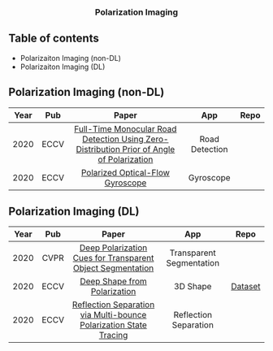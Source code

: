 <!--A curated list of resources for Image and Video Deblurring-->
<!-- PROJECT LOGO -->
<p align="center">
  <h3 align="center">Polarization Imaging</h3>
</p>

## Table of contents

- Polarizaiton Imaging (non-DL)
- Polarizaiton Imaging (DL)

## Polarization Imaging (non-DL)
|Year|Pub|Paper|App|Repo|
|:---:|:---:|:---:|:---:|:---:|
|2020|ECCV|[Full-Time Monocular Road Detection Using Zero-Distribution Prior of Angle of Polarization](https://www.ecva.net/papers/eccv_2020/papers_ECCV/papers/123700460.pdf)|Road Detection||
|2020|ECCV|[Polarized Optical-Flow Gyroscope](https://www.ecva.net/papers/eccv_2020/papers_ECCV/html/2559_ECCV_2020_paper.php)|Gyroscope||

## Polarization Imaging (DL)
|Year|Pub|Paper|App|Repo|
|:---:|:---:|:---:|:---:|:---:|
|2020|CVPR|[Deep Polarization Cues for Transparent Object Segmentation](https://openaccess.thecvf.com/content_CVPR_2020/html/Kalra_Deep_Polarization_Cues_for_Transparent_Object_Segmentation_CVPR_2020_paper.html)|Transparent Segmentation||
|2020|ECCV|[Deep Shape from Polarization](https://www.ecva.net/papers/eccv_2020/papers_ECCV/html/4676_ECCV_2020_paper.php)|3D Shape|[Dataset](https://visual.ee.ucla.edu/deepsfp.htm)|
|2020|ECCV|[Reflection Separation via Multi-bounce Polarization State Tracing](https://www.ecva.net/papers/eccv_2020/papers_ECCV/html/2055_ECCV_2020_paper.php)|Reflection Separation||
